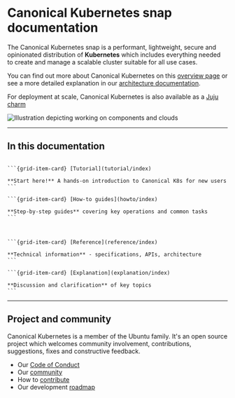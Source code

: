# Canonical Kubernetes snap documentation

The Canonical Kubernetes snap is a performant, lightweight, secure and
opinionated distribution of **Kubernetes** which includes everything needed to
create and manage a scalable cluster suitable for all use cases.

You can find out more about Canonical Kubernetes on this [overview page] or
see a more detailed explanation in our [architecture documentation].

For deployment at scale, Canonical Kubernetes is also available as a 
[Juju charm][]

![Illustration depicting working on components and clouds][logo]

---

## In this documentation

````{grid} 1 1 2 2

```{grid-item-card} [Tutorial](tutorial/index)

**Start here!** A hands-on introduction to Canonical K8s for new users
```

```{grid-item-card} [How-to guides](howto/index)

**Step-by-step guides** covering key operations and common tasks
```

````

````{grid} 1 1 2 2


```{grid-item-card} [Reference](reference/index)

**Technical information** - specifications, APIs, architecture
```

```{grid-item-card} [Explanation](explanation/index)

**Discussion and clarification** of key topics
```

````

---

## Project and community

Canonical Kubernetes is a member of the Ubuntu family. It's an open source
project which welcomes community involvement, contributions, suggestions, fixes
and constructive feedback.

- Our [Code of Conduct]
- Our [community]
- How to [contribute]
- Our development [roadmap]

<!-- IMAGES -->

[logo]: https://assets.ubuntu.com/v1/843c77b6-juju-at-a-glace.svg

<!-- LINKS -->

[Code of Conduct]: https://ubuntu.com/community/ethos/code-of-conduct
[community]: ./reference/community
[contribute]: ./howto/contribute
[roadmap]: ./reference/roadmap
[overview page]: ./explanation/about
[architecture documentation]: ./reference/architecture
[Juju charm]: /charm/index
